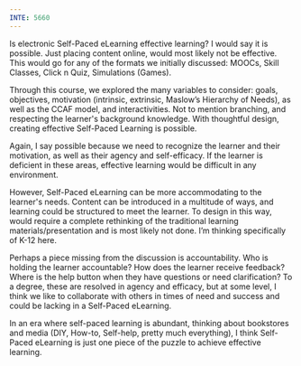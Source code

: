 ```yaml
---
INTE: 5660
---
```


Is electronic Self-Paced eLearning effective learning? I would say it is possible. Just placing content online, would most likely not be effective. This would go for any of the formats we initially discussed: MOOCs, Skill Classes, Click n Quiz, Simulations (Games).

Through this course, we explored the many variables to consider: goals, objectives, motivation (intrinsic, extrinsic, Maslow’s Hierarchy of Needs), as well as the CCAF model, and interactivities. Not to mention branching, and respecting the learner's background knowledge. With thoughtful design, creating effective Self-Paced Learning is possible.

Again, I say possible because we need to recognize the learner and their motivation, as well as their agency and self-efficacy. If the learner is deficient in these areas, effective learning would be difficult in any environment.

However, Self-Paced eLearning can be more accommodating to the learner's needs. Content can be introduced in a multitude of ways, and learning could be structured to meet the learner. To design in this way, would require a complete rethinking of the traditional learning materials/presentation and is most likely not done. I’m thinking specifically of K-12 here.

Perhaps a piece missing from the discussion is accountability. Who is holding the learner accountable? How does the learner receive feedback? Where is the help button when they have questions or need clarification? To a degree, these are resolved in agency and efficacy, but at some level, I think we like to collaborate with others in times of need and success and could be lacking in a Self-Paced eLearning.

In an era where self-paced learning is abundant, thinking about bookstores and media (DIY, How-to, Self-help, pretty much everything), I think Self-Paced eLearning is just one piece of the puzzle to achieve effective learning.
